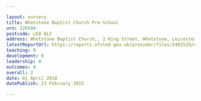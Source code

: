 ```yaml
---

layout: nursery
title: Whetstone Baptist Church Pre-School
urn: 226504
postcode: LE8 6LS
address: Whetstone Baptist Church,, 2 King Street, Whetstone, Leicester, Leicestershire, LE8 6LS
latestReportUrl: https://reports.ofsted.gov.uk/provider/files/2462529/urn/226504.pdf
teaching: 0
development: 0
leadership: 0
outcomes: 0
overall: 2
date: 01 April 2018 
datePublish: 23 February 2015

---
```

